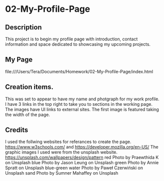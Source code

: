 # 02-My-Profile-Page
## Description
This project is to begin my profile page with introduction, contact information and space dedicated to showcasing my upcoming projects.

## My Page
file:///Users/Tera/Documents/Homework/02-My-Profile-Page/index.html

## Creation items.
This was set to appear to have my name and photgraph for my work profile. I have 3 links in the top right to take you to sections in the working page. The images have Ul links to external sites. The first image is featured taking the width of the page.

## Credits
I used the follwing websites for referances to create the page. https://www.w3schools.com/ and https://developer.mozilla.org/en-US/
The graphic images I used were from the unsplash website. https://unsplash.com/wallpapers/design/pattern
red
Photo by Praewthida K on Unsplash
blue
Photo by Jason Leung on Unsplash
green
Photo by Annie Spratt on Unsplash
blue-green water
Photo by Paweł Czerwiński on Unsplash
sand
Photo by Sumner Mahaffey on Unsplash
